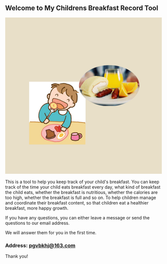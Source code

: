 ## Welcome to My Childrens Breakfast Record Tool

![Image](icon-1024.png)

This is a tool to help you keep track of your child's breakfast. You can keep track of the time your child eats breakfast every day, what kind of breakfast the child eats, whether the breakfast is nutritious, whether the calories are too high, whether the breakfast is full and so on. To help children manage and coordinate their breakfast content, so that children eat a healthier breakfast, more happy growth.

If you have any questions, you can either leave a message or send the questions to our email address.

We will answer them for you in the first time.

### Address: pgvbkhj@163.com

Thank you!
